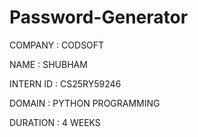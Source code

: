 # Password-Generator

COMPANY : CODSOFT

NAME : SHUBHAM

INTERN ID : CS25RY59246

DOMAIN : PYTHON PROGRAMMING 

DURATION : 4 WEEKS

